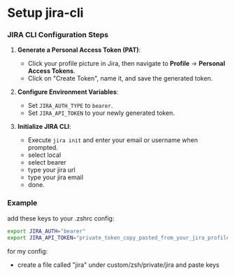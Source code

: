 # Setup jira-cli

### JIRA CLI Configuration Steps

1. **Generate a Personal Access Token (PAT)**:
   - Click your profile picture in Jira, then navigate to **Profile** -> **Personal Access Tokens**.
   - Click on "Create Token", name it, and save the generated token.

2. **Configure Environment Variables**:
   - Set `JIRA_AUTH_TYPE` to `bearer`.
   - Set `JIRA_API_TOKEN` to your newly generated token.

3. **Initialize JIRA CLI**:
   - Execute `jira init` and enter your email or username when prompted.
   - select local
   - select bearer
   - type your jira url
   - type your jira email
   - done.


### Example

add these keys to your .zshrc config:

```sh
export JIRA_AUTH="bearer"
export JIRA_API_TOKEN="private_token_copy_pasted_from_your_jira_profile"
```

for my config:

-  create a file called "jira" under custom/zsh/private/jira and paste keys

